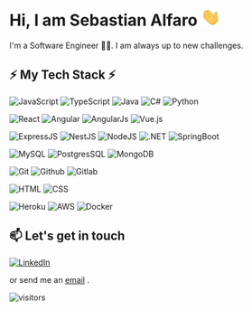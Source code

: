 # Hi, I am Sebastian Alfaro <img src="https://raw.githubusercontent.com/ABSphreak/ABSphreak/master/gifs/Hi.gif" height="32px" width="35px"> 

I'm a Software Engineer 👨‍💻. I am always up to new challenges.

## ⚡ My Tech Stack ⚡

![JavaScript](https://img.shields.io/badge/javascript-%23323330.svg?style=for-the-badge&logo=javascript&logoColor=%23F7DF1E) 
![TypeScript](https://img.shields.io/badge/TypeScript-3178C6?style=for-the-badge&logo=typescript&logoColor=white) 
![Java](https://img.shields.io/badge/Java-FF7800?style=for-the-badge&logo=java&logoColor=white) 
![C#](https://img.shields.io/badge/CSharp-239120?style=for-the-badge&logo=Csharp&logoColor=white) 
![Python](https://img.shields.io/badge/python-3670A0?style=for-the-badge&logo=python&logoColor=ffdd54)
  
![React](https://img.shields.io/badge/react-%2320232a.svg?style=for-the-badge&logo=react&logoColor=%2361DAFB) 
![Angular](https://img.shields.io/badge/Angular-DD0031?style=for-the-badge&logo=angular&logoColor=white) 
![AngularJs](https://img.shields.io/badge/AngularJs-E23237?style=for-the-badge&logo=AngularJs&logoColor=white) 
![Vue.js](https://img.shields.io/badge/vuejs-%2335495e.svg?style=for-the-badge&logo=vuedotjs&logoColor=%234FC08D) 
 
 ![ExpressJS](https://img.shields.io/badge/Express-fff?style=for-the-badge&logo=Express&logoColor=000)
 ![NestJS](https://img.shields.io/badge/NestJs-E0234E?style=for-the-badge&logo=NestJS&logoColor=white)
 ![NodeJS](https://img.shields.io/badge/Node.js-339933?style=for-the-badge&logo=node.js&logoColor=white) 
 ![.NET](https://img.shields.io/badge/.NET-512BD4?style=for-the-badge&logo=.NET&logoColor=fff) 
 ![SpringBoot](https://img.shields.io/badge/SpringBoot-6DB33F?style=for-the-badge&logo=SpringBoot&logoColor=white)
 
 ![MySQL](https://img.shields.io/badge/MySQL-4479A1?style=for-the-badge&logo=mysql&logoColor=white) 
 ![PostgresSQL](https://img.shields.io/badge/PostgreSQL-4169E1?style=for-the-badge&logo=PostgreSQL&logoColor=white) 
 ![MongoDB](https://img.shields.io/badge/MongoDB-47A248?style=for-the-badge&logo=mongodb&logoColor=white)

 ![Git](https://img.shields.io/badge/git%20-%23F05032.svg?&style=for-the-badge&logo=git&logoColor=white) 
 ![Github](https://img.shields.io/badge/github-181717?&style=for-the-badge&logo=github&logoColor=white) 
 ![Gitlab](https://img.shields.io/badge/Gitlab-fff?&style=for-the-badge&logo=GitLab)
 
 ![HTML](https://img.shields.io/badge/HTML5-E34F26?style=for-the-badge&logo=html5&logoColor=white) 
 ![CSS](https://img.shields.io/badge/CSS-1572B6?&style=for-the-badge&logo=css3&logoColor=white)
 
 ![Heroku](https://img.shields.io/badge/Heroku-430098?&style=for-the-badge&logo=Heroku&logoColor=white) 
 ![AWS](https://img.shields.io/badge/AWS-232F3E?&style=for-the-badge&logo=AmazonAWS&logoColor=white) 
 ![Docker](https://img.shields.io/badge/docker-2496ED?&style=for-the-badge&logo=docker&logoColor=white)

## 📫 Let's get in touch
[![LinkedIn](https://img.shields.io/badge/LinkedIn-0A66C2?style=for-the-badge&logo=linkedin&logoColor=white)](https://in.linkedin.com/in/sebastian-alfaro-mendoza)

 or send me an [email](mailto:sebas43243@hotmail.com) .

![visitors](https://visitor-badge.glitch.me/badge?page_id=sebas1803/sebas1803)
